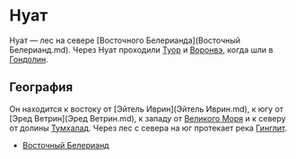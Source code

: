 # Нуат

Нуат — лес на севере [Восточного Белерианда](Восточный Белерианд.md). Через
Нуат проходили [Туор](Личности/Туор.md) и [Воронвэ](Личности/Воронвэ.md), когда
шли в [Гондолин](Гондолин.md).

## География

Он находится к востоку от [Эйтель Иврин](Эйтель Иврин.md), к югу от
[Эред Ветрин](Эред Ветрин.md), к западу от [Великого Моря](Белегайр.md) и к
северу от долины [Тумхалад](Тумхалад.md). Через лес с севера на юг протекает
река [Гинглит](Реки/Гинглит.md).


*   [Восточный Белерианд](Восточный%20Белерианд.md)
